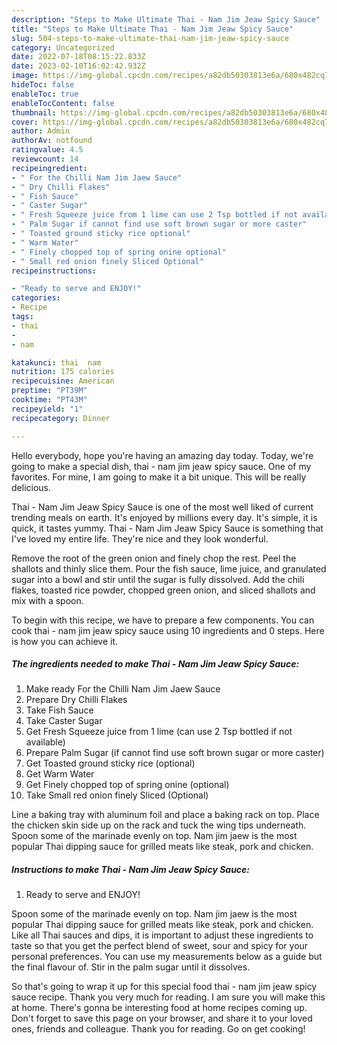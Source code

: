 ```yaml
---
description: "Steps to Make Ultimate Thai - Nam Jim Jeaw Spicy Sauce"
title: "Steps to Make Ultimate Thai - Nam Jim Jeaw Spicy Sauce"
slug: 504-steps-to-make-ultimate-thai-nam-jim-jeaw-spicy-sauce
category: Uncategorized
date: 2022-07-18T08:15:22.833Z
date: 2023-02-10T16:02:42.932Z
image: https://img-global.cpcdn.com/recipes/a82db50303813e6a/680x482cq70/thai-nam-jim-jeaw-spicy-sauce-recipe-main-photo.jpg
hideToc: false
enableToc: true
enableTocContent: false
thumbnail: https://img-global.cpcdn.com/recipes/a82db50303813e6a/680x482cq70/thai-nam-jim-jeaw-spicy-sauce-recipe-main-photo.jpg
cover: https://img-global.cpcdn.com/recipes/a82db50303813e6a/680x482cq70/thai-nam-jim-jeaw-spicy-sauce-recipe-main-photo.jpg
author: Admin
authorAv: notfound
ratingvalue: 4.5
reviewcount: 14
recipeingredient:
- " For the Chilli Nam Jim Jaew Sauce"
- " Dry Chilli Flakes"
- " Fish Sauce"
- " Caster Sugar"
- " Fresh Squeeze juice from 1 lime can use 2 Tsp bottled if not available"
- " Palm Sugar if cannot find use soft brown sugar or more caster"
- " Toasted ground sticky rice optional"
- " Warm Water"
- " Finely chopped top of spring onine optional"
- " Small red onion finely Sliced Optional"
recipeinstructions:

- "Ready to serve and ENJOY!"
categories:
- Recipe
tags:
- thai
- 
- nam

katakunci: thai  nam 
nutrition: 175 calories
recipecuisine: American
preptime: "PT39M"
cooktime: "PT43M"
recipeyield: "1"
recipecategory: Dinner

---
```



Hello everybody, hope you're having an amazing day today. Today, we're going to make a special dish, thai - nam jim jeaw spicy sauce. One of my favorites. For mine, I am going to make it a bit unique. This will be really delicious.

Thai - Nam Jim Jeaw Spicy Sauce is one of the most well liked of current trending meals on earth. It's enjoyed by millions every day. It's simple, it is quick, it tastes yummy. Thai - Nam Jim Jeaw Spicy Sauce is something that I've loved my entire life. They're nice and they look wonderful.

Remove the root of the green onion and finely chop the rest. Peel the shallots and thinly slice them. Pour the fish sauce, lime juice, and granulated sugar into a bowl and stir until the sugar is fully dissolved. Add the chili flakes, toasted rice powder, chopped green onion, and sliced shallots and mix with a spoon.


To begin with this recipe, we have to prepare a few components. You can cook thai - nam jim jeaw spicy sauce using 10 ingredients and 0 steps. Here is how you can achieve it.

<!--inarticleads1-->

##### The ingredients needed to make Thai - Nam Jim Jeaw Spicy Sauce:

1. Make ready  For the Chilli Nam Jim Jaew Sauce
1. Prepare  Dry Chilli Flakes
1. Take  Fish Sauce
1. Take  Caster Sugar
1. Get  Fresh Squeeze juice from 1 lime (can use 2 Tsp bottled if not available)
1. Prepare  Palm Sugar (if cannot find use soft brown sugar or more caster)
1. Get  Toasted ground sticky rice (optional)
1. Get  Warm Water
1. Get  Finely chopped top of spring onine (optional)
1. Take  Small red onion finely Sliced (Optional)


Line a baking tray with aluminum foil and place a baking rack on top. Place the chicken skin side up on the rack and tuck the wing tips underneath. Spoon some of the marinade evenly on top. Nam jim jaew is the most popular Thai dipping sauce for grilled meats like steak, pork and chicken. 

<!--inarticleads2-->

##### Instructions to make Thai - Nam Jim Jeaw Spicy Sauce:


1. Ready to serve and ENJOY!

Spoon some of the marinade evenly on top. Nam jim jaew is the most popular Thai dipping sauce for grilled meats like steak, pork and chicken. Like all Thai sauces and dips, it is important to adjust these ingredients to taste so that you get the perfect blend of sweet, sour and spicy for your personal preferences. You can use my measurements below as a guide but the final flavour of. Stir in the palm sugar until it dissolves. 

So that's going to wrap it up for this special food thai - nam jim jeaw spicy sauce recipe. Thank you very much for reading. I am sure you will make this at home. There's gonna be interesting food at home recipes coming up. Don't forget to save this page on your browser, and share it to your loved ones, friends and colleague. Thank you for reading. Go on get cooking!
